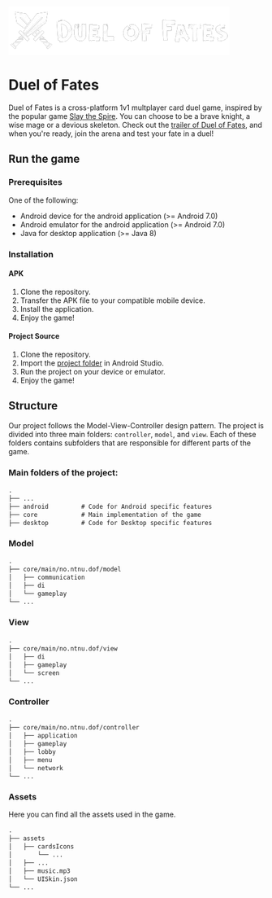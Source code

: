 ![duel of fates logo](./DuelOfFates/assets/logo.png)

# Duel of Fates

Duel of Fates is a cross-platform 1v1 multplayer card duel game, inspired by the popular game [Slay the Spire](https://store.steampowered.com/app/646570/Slay_the_Spire/). You can choose to be a brave knight, a wise mage or a devious skeleton. Check out the [trailer of Duel of Fates](https://www.youtube.com/watch?v=Edpo7qrH9JU), and when you're ready, join the arena and test your fate in a duel!

## Run the game
### Prerequisites
One of the following:
- Android device for the android application (>= Android 7.0)
- Android emulator for the android application (>= Android 7.0)
- Java for desktop application (>= Java 8)

### Installation 

#### APK
1. Clone the repository.
2. Transfer the APK file to your compatible mobile device.
3. Install the application.
4. Enjoy the game!

#### Project Source
1. Clone the repository.
2. Import the [project folder](./DuelOfFates/) in Android Studio.
3. Run the project on your device or emulator.
4. Enjoy the game!

## Structure
Our project follows the Model-View-Controller design pattern. The project is divided into three main folders: `controller`, `model`, and `view`. Each of these folders contains subfolders that are responsible for different parts of the game.

### Main folders of the project:

    .
    ├── ...
    ├── android         # Code for Android specific features
    ├── core            # Main implementation of the game
    ├── desktop         # Code for Desktop specific features

### Model
    .
    ├── core/main/no.ntnu.dof/model
    │   ├── communication
    │   ├── di
    │   └── gameplay
    └── ...   

### View
    .
    ├── core/main/no.ntnu.dof/view
    │   ├── di
    │   ├── gameplay
    │   └── screen
    └── ...

### Controller
    .
    ├── core/main/no.ntnu.dof/controller
    │   ├── application
    │   ├── gameplay
    │   ├── lobby
    │   ├── menu
    │   └── network
    └── ...


### Assets
Here you can find all the assets used in the game.

    .
    ├── assets
    │   ├── cardsIcons
    │       └── ...
    │   ├── ...
    │   ├── music.mp3
    │   └── UISkin.json
    └── ...
